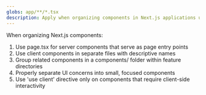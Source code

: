 ```yaml
---
globs: app/**/*.tsx
description: Apply when organizing components in Next.js applications using the App Router
---
```


When organizing Next.js components:
1. Use page.tsx for server components that serve as page entry points
2. Use client components in separate files with descriptive names
3. Group related components in a components/ folder within feature directories
4. Properly separate UI concerns into small, focused components
5. Use 'use client' directive only on components that require client-side interactivity